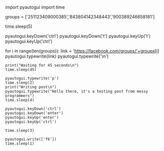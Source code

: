 import pyautogui
import time

groups = ['251123409000385','843804142348443','900389246658181']

time.sleep(5)

pyautogui.keyDown('ctrl')
pyautogui.keyDown('t')
pyautogui.keyUp('t')
pyautogui.keyUp('ctrl')

for i in range(len(groups)):
    link = 'https://facebook.com/groups/'+groups[i]
    pyautogui.typewrite(link)
    pyautogui.typewrite('\n')

    print("Waiting for 45 seconds\n")
    time.sleep(45)

    pyautogui.typewrite('p')
    time.sleep(2)
    print("Writing post\n")
    pyautogui.typewrite("Hello there, it's a testing post from messy programmers")
    time.sleep(4)

    pyautogui.keyDown('ctrl')
    pyautogui.keyDown('enter')
    pyautogui.keyUp('enter')
    pyautogui.keyUp('ctrl')

    time.sleep(3)

    pyautogui.write(['f6'])
    time.sleep(1)
